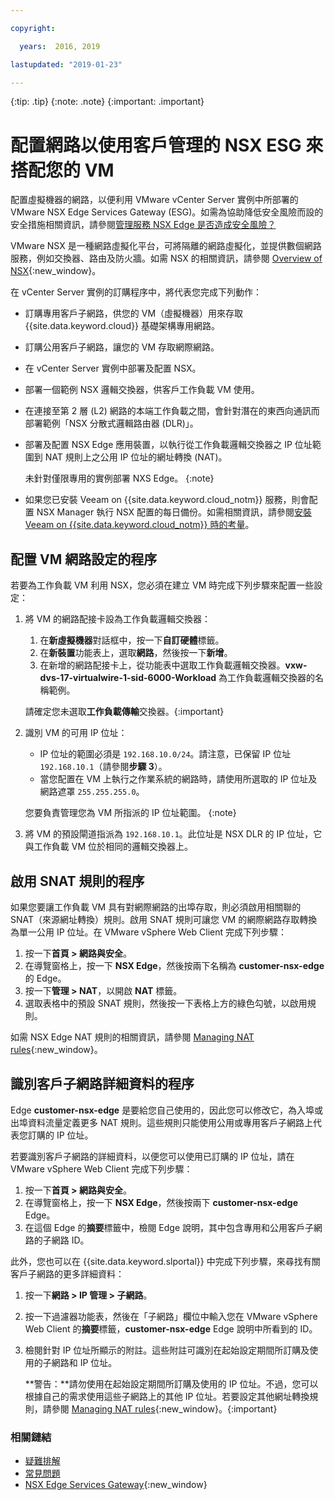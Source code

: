 ```yaml
---

copyright:

  years:  2016, 2019

lastupdated: "2019-01-23"

---
```


{:tip: .tip}
{:note: .note}
{:important: .important}

# 配置網路以使用客戶管理的 NSX ESG 來搭配您的 VM

配置虛擬機器的網路，以便利用 VMware vCenter Server 實例中所部署的 VMware NSX Edge Services Gateway (ESG)。如需為協助降低安全風險而設的安全措施相關資訊，請參閱[管理服務 NSX Edge 是否造成安全風險？](/docs/services/vmwaresolutions/vmonic/faq.html#does-the-management-services-nsx-edge-pose-a-security-risk-)

VMware NSX 是一種網路虛擬化平台，可將隔離的網路虛擬化，並提供數個網路服務，例如交換器、路由及防火牆。如需 NSX 的相關資訊，請參閱 [Overview of NSX](https://pubs.vmware.com/NSX-62/topic/com.vmware.nsx-cross-vcenter-install.doc/GUID-10944155-28FF-46AA-AF56-7357E2F20AF4.html){:new_window}。

在 vCenter Server 實例的訂購程序中，將代表您完成下列動作：
* 訂購專用客戶子網路，供您的 VM（虛擬機器）用來存取 {{site.data.keyword.cloud}} 基礎架構專用網路。
* 訂購公用客戶子網路，讓您的 VM 存取網際網路。
* 在 vCenter Server 實例中部署及配置 NSX。
* 部署一個範例 NSX 邏輯交換器，供客戶工作負載 VM 使用。
* 在連接至第 2 層 (L2) 網路的本端工作負載之間，會針對潛在的東西向通訊而部署範例「NSX 分散式邏輯路由器 (DLR)」。
* 部署及配置 NSX Edge 應用裝置，以執行從工作負載邏輯交換器之 IP 位址範圍到 NAT 規則上之公用 IP 位址的網址轉換 (NAT)。

  未針對僅限專用的實例部署 NXS Edge。
  {:note}

* 如果您已安裝 Veeam on {{site.data.keyword.cloud_notm}} 服務，則會配置 NSX Manager 執行 NSX 配置的每日備份。如需相關資訊，請參閱[安裝 Veeam on {{site.data.keyword.cloud_notm}} 時的考量](/docs/services/vmwaresolutions/services/veeam_considerations.html#considerations-when-you-install-veeam-on-ibm-cloud)。

## 配置 VM 網路設定的程序

若要為工作負載 VM 利用 NSX，您必須在建立 VM 時完成下列步驟來配置一些設定：

1. 將 VM 的網路配接卡設為工作負載邏輯交換器：
   1. 在**新虛擬機器**對話框中，按一下**自訂硬體**標籤。
   2. 在**新裝置**功能表上，選取**網路**，然後按一下**新增**。
   3. 在新增的網路配接卡上，從功能表中選取工作負載邏輯交換器。**vxw-dvs-17-virtualwire-1-sid-6000-Workload** 為工作負載邏輯交換器的名稱範例。

   請確定您未選取**工作負載傳輸**交換器。{:important}

2. 識別 VM 的可用 IP 位址：
   *  IP 位址的範圍必須是 `192.168.10.0/24`。請注意，已保留 IP 位址 `192.168.10.1`（請參閱**步驟 3**）。
   *  當您配置在 VM 上執行之作業系統的網路時，請使用所選取的 IP 位址及網路遮罩 `255.255.255.0`。

   您要負責管理您為 VM 所指派的 IP 位址範圍。
   {:note}

3. 將 VM 的預設閘道指派為 `192.168.10.1`。此位址是 NSX DLR 的 IP 位址，它與工作負載 VM 位於相同的邏輯交換器上。

## 啟用 SNAT 規則的程序

如果您要讓工作負載 VM 具有對網際網路的出埠存取，則必須啟用相關聯的 SNAT（來源網址轉換）規則。啟用 SNAT 規則可讓您 VM 的網際網路存取轉換為單一公用 IP 位址。在 VMware vSphere Web Client 完成下列步驟：

1. 按一下**首頁 > 網路與安全**。
2. 在導覽窗格上，按一下 **NSX Edge**，然後按兩下名稱為 **customer-nsx-edge** 的 Edge。
3. 按一下**管理 > NAT**，以開啟 **NAT** 標籤。
4. 選取表格中的預設 SNAT 規則，然後按一下表格上方的綠色勾號，以啟用規則。

如需 NSX Edge NAT 規則的相關資訊，請參閱 [Managing NAT rules](https://pubs.vmware.com/NSX-62/topic/com.vmware.nsx.admin.doc/GUID-5896D8CF-20E0-4691-A9EB-83AFD9D36AFD.html){:new_window}。

## 識別客戶子網路詳細資料的程序

Edge **customer-nsx-edge** 是要給您自己使用的，因此您可以修改它，為入埠或出埠資料流量定義更多 NAT 規則。這些規則只能使用公用或專用客戶子網路上代表您訂購的 IP 位址。

若要識別客戶子網路的詳細資料，以便您可以使用已訂購的 IP 位址，請在 VMware vSphere Web Client 完成下列步驟：

1. 按一下**首頁 > 網路與安全**。
2. 在導覽窗格上，按一下 **NSX Edge**，然後按兩下 **customer-nsx-edge** Edge。
3. 在這個 Edge 的**摘要**標籤中，檢閱 Edge 說明，其中包含專用和公用客戶子網路的子網路 ID。

此外，您也可以在 {{site.data.keyword.slportal}} 中完成下列步驟，來尋找有關客戶子網路的更多詳細資料：

1. 按一下**網路 > IP 管理 > 子網路**。
2. 按一下過濾器功能表，然後在「子網路」欄位中輸入您在 VMware vSphere Web Client 的**摘要**標籤，**customer-nsx-edge** Edge 說明中所看到的 ID。
3. 檢閱針對 IP 位址所顯示的附註。這些附註可識別在起始設定期間所訂購及使用的子網路和 IP 位址。

   **警告：**請勿使用在起始設定期間所訂購及使用的 IP 位址。不過，您可以根據自己的需求使用這些子網路上的其他 IP 位址。若要設定其他網址轉換規則，請參閱 [Managing NAT rules](https://pubs.vmware.com/NSX-62/topic/com.vmware.nsx.admin.doc/GUID-5896D8CF-20E0-4691-A9EB-83AFD9D36AFD.html){:new_window}。{:important}

### 相關鏈結

* [疑難排解](/docs/services/vmwaresolutions/vcenter//vcenter_chg_impact.html)
* [常見問題](/docs/services/vmwaresolutions/vmonic/faq.html)
* [NSX Edge Services Gateway](https://www.ibm.com/cloud/garage/architectures/implementation/virtualization_nsx){:new_window}
